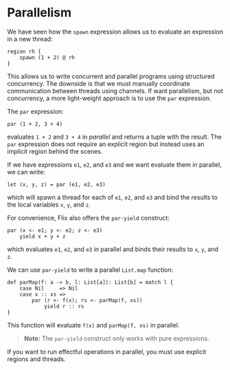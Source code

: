 # Parallelism

We have seen how the `spawn` expression allows us to evaluate an expression in a
new thread:

```flix
region rh {
    spawn (1 + 2) @ rh
}
```

This allows us to write concurrent and parallel programs using structured
concurrency. The downside is that we must manually coordinate communication
between threads using channels. If want parallelism, but not concurrency, a more
light-weight approach is to use the `par` expression.

The `par` expression:

```flix
par (1 + 2, 3 + 4)
```

evaluates `1 + 2` and `3 + 4` in *parallel* and returns a tuple with the result.
The `par` expression does not require an explicit region but instead uses an
implicit region behind the scenes.

If we have expressions `e1`, `e2`, and `e3` and we want evaluate them in parallel, we can write:

```flix
let (x, y, z) = par (e1, e2, e3)
```

which will spawn a thread for each of `e1`, `e2`, and `e3` and bind the results
to the local variables `x`, `y`, and `z`.

For convenience, Flix also offers the `par-yield` construct:

```flix
par (x <- e1; y <- e2; z <- e3) 
    yield x + y + z
```

which evaluates `e1`, `e2`, and `e3` in parallel and binds their results to `x`, `y`, and `z`.

We can use `par-yield` to write a parallel `List.map` function:

```flix
def parMap(f: a -> b, l: List[a]): List[b] = match l {
    case Nil     => Nil
    case x :: xs => 
        par (r <- f(x); rs <- parMap(f, xs))
            yield r :: rs
}
```

This function will evaluate `f(x)` and `parMap(f, xs)` in parallel. 

> **Note:** The `par-yield` construct only works with pure expressions.

If you want to run effectful operations in parallel, you must use explicit
regions and threads. 
